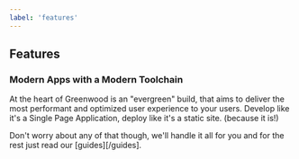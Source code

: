 ```yaml
---
label: 'features'
---
```


## Features

### Modern Apps with a Modern Toolchain
At the heart of Greenwood is an "evergreen" build, that aims to deliver the most performant and optimized user experience to your users.  Develop like it's a Single Page Application, deploy like it's a static site.  (because it is!)

Don't worry about any of that though, we'll handle it all for you and for the rest just read our [guides][/guides].
